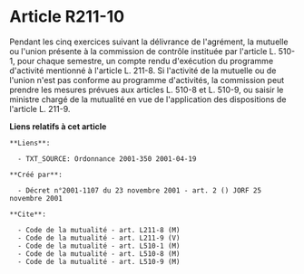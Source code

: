 # Article R211-10

Pendant les cinq exercices suivant la délivrance de l'agrément, la mutuelle ou l'union présente à la commission de contrôle
instituée par l'article L. 510-1, pour chaque semestre, un compte rendu d'exécution du programme d'activité mentionné à
l'article L. 211-8. Si l'activité de la mutuelle ou de l'union n'est pas conforme au programme d'activités, la commission
peut prendre les mesures prévues aux articles L. 510-8 et L. 510-9, ou saisir le ministre chargé de la mutualité en vue de
l'application des dispositions de l'article L. 211-9.

**Liens relatifs à cet article**

	**Liens**:

	  - TXT_SOURCE: Ordonnance 2001-350 2001-04-19

	**Créé par**:

	  - Décret n°2001-1107 du 23 novembre 2001 - art. 2 () JORF 25 novembre 2001

	**Cite**:

	  - Code de la mutualité - art. L211-8 (M)
	  - Code de la mutualité - art. L211-9 (V)
	  - Code de la mutualité - art. L510-1 (M)
	  - Code de la mutualité - art. L510-8 (M)
	  - Code de la mutualité - art. L510-9 (M)
